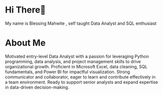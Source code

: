 # Hi There👋
My name is Blessing Mahwite , self taught Data Analyst and SQL enthusiast 
# About Me
Motivated entry-level Data Analyst with a passion for leveraging Python programming, data analysis, and project management skills to drive organizational growth. Proficient in Microsoft Excel, data cleaning, SQL fundamentals, and Power BI for impactful visualization. Strong communicator and collaborator, eager to learn and contribute effectively in a team environment. Ready to support senior analysts and expand expertise in data-driven decision-making.
